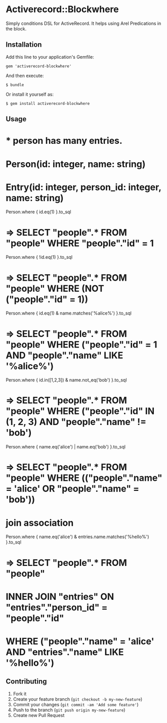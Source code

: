 # Activerecord::Blockwhere

Simply conditions DSL for ActiveRecord.
It helps using Arel Predications in the block.

## Installation

Add this line to your application's Gemfile:

    gem 'activerecord-blockwhere'

And then execute:

    $ bundle

Or install it yourself as:

    $ gem install activerecord-blockwhere

## Usage

   # * person has many entries.
   # Person(id: integer, name: string)
   # Entry(id: integer, person_id: integer, name: string)
   
   Person.where { id.eq(1) }.to_sql
   # => SELECT "people".* FROM "people"  WHERE "people"."id" = 1
   
   Person.where { !id.eq(1) }.to_sql
   # => SELECT "people".* FROM "people"  WHERE (NOT ("people"."id" = 1))
   
   Person.where { id.eq(1) & name.matches('%alice%') }.to_sql
   # => SELECT "people".* FROM "people"  WHERE ("people"."id" = 1 AND "people"."name" LIKE '%alice%')
   
   Person.where { id.in([1,2,3]) & name.not_eq('bob') }.to_sql
   # => SELECT "people".* FROM "people"  WHERE ("people"."id" IN (1, 2, 3) AND "people"."name" != 'bob')
   
   Person.where { name.eq('alice') | name.eq('bob') }.to_sql
   # => SELECT "people".* FROM "people"  WHERE (("people"."name" = 'alice' OR "people"."name" = 'bob'))
   
   # join association
   Person.where { name.eq('alice') & entries.name.matches('%hello%') }.to_sql
   # => SELECT "people".* FROM "people"
   #    INNER JOIN "entries" ON "entries"."person_id" = "people"."id"
   #    WHERE ("people"."name" = 'alice' AND "entries"."name" LIKE '%hello%')

## Contributing

1. Fork it
2. Create your feature branch (`git checkout -b my-new-feature`)
3. Commit your changes (`git commit -am 'Add some feature'`)
4. Push to the branch (`git push origin my-new-feature`)
5. Create new Pull Request
